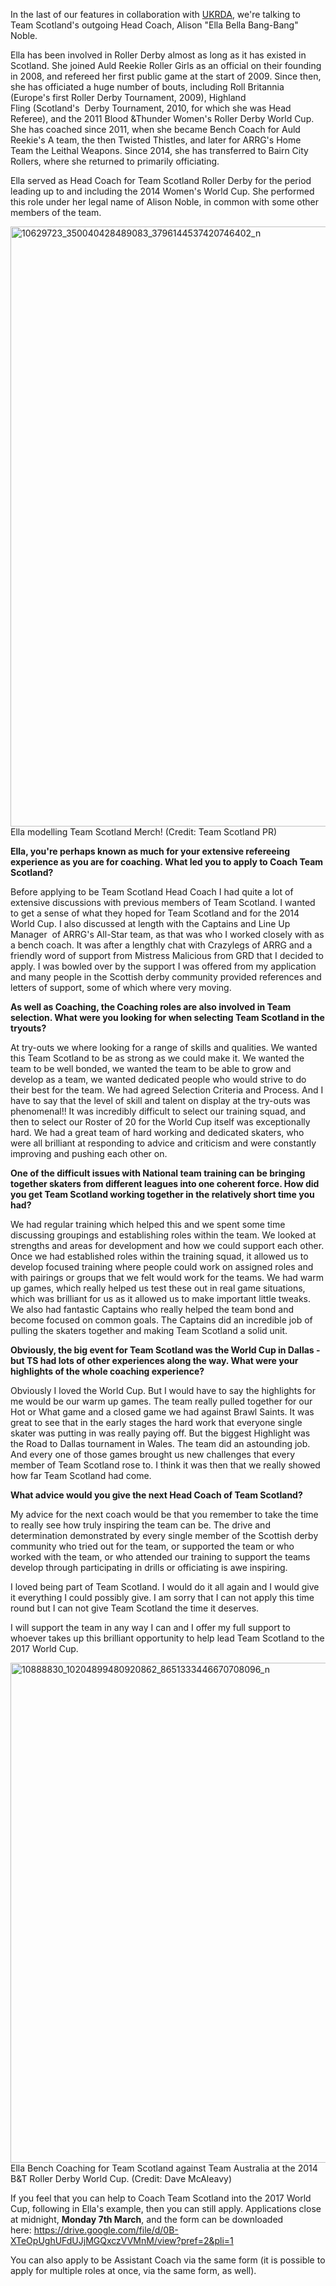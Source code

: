 <html><body><p>In the last of our features in collaboration with <a href="http://ukdra.org.uk">UKRDA</a>, we're talking to Team Scotland's outgoing Head Coach, Alison "Ella Bella Bang-Bang" Noble.
</p><p class="p1">Ella has been involved in Roller Derby almost as long as it has existed in Scotland. She joined Auld Reekie Roller Girls as an official on their founding in 2008, and refereed her first public game at the start of 2009. Since then, she has officiated a huge number of bouts, including Roll Britannia (Europe's first Roller Derby Tournament, 2009), Highland Fling (Scotland's  Derby Tournament, 2010, for which she was Head Referee), and the 2011 Blood &amp;Thunder Women's Roller Derby World Cup.
She has coached since 2011, when she became Bench Coach for Auld Reekie's A team, the then Twisted Thistles, and later for ARRG's Home Team the Leithal Weapons.
Since 2014, she has transferred to Bairn City Rollers, where she returned to primarily officiating.</p>
<p class="p1">Ella served as Head Coach for Team Scotland Roller Derby for the period leading up to and including the 2014 Women's World Cup. She performed this role under her legal name of Alison Noble, in common with some other members of the team.</p>


<img class="alignnone size-full wp-image-6137" src="/2016/03/10629723_350040428489083_3796144537420746402_n.jpg" alt="10629723_350040428489083_3796144537420746402_n" width="960" height="960"> Ella modelling Team Scotland Merch! (Credit: Team Scotland PR)
<p class="p1"><strong>Ella, you're perhaps known as much for your extensive refereeing experience as you are for coaching. What led you to apply to Coach Team Scotland?</strong></p>
<p class="p3">Before applying to be Team Scotland Head Coach I had quite a lot of extensive discussions with previous members of Team Scotland. I wanted to get a sense of what they hoped for Team Scotland and for the 2014 World Cup. I also discussed at length with the Captains and Line Up Manager<span class="Apple-converted-space">  </span>of ARRG's All-Star team, as that was who I worked closely with as a bench coach. It was after a lengthly chat with Crazylegs of ARRG and a friendly word of support from Mistress Malicious from GRD that I decided to apply. I was bowled over by the support I was offered from my application and many people in the Scottish derby community provided references and letters of support, some of which where very moving.</p>
<p class="p3"><strong>As well as Coaching, the Coaching roles are also involved in Team selection. What were you looking for when selecting Team Scotland in the tryouts?</strong></p>
<p class="p3">At try-outs we where looking for a range of skills and qualities. We wanted this Team Scotland to be as strong as we could make it. We wanted the team to be well bonded, we wanted the team to be able to grow and develop as a team, we wanted dedicated people who would strive to do their best for the team. We had agreed Selection Criteria and Process. And I have to say that the level of skill and talent on display at the try-outs was phenomenal!! It was incredibly difficult to select our training squad, and then to select our Roster of 20 for the World Cup itself was exceptionally hard. We had a great team of hard working and dedicated skaters, who were all brilliant at responding to advice and criticism and were constantly improving and pushing each other on.</p>
<p class="p3"><strong>One of the difficult issues with National team training can be bringing together skaters from different leagues into one coherent force. How did you get Team Scotland working together in the relatively short time you had?</strong></p>
<p class="p3">We had regular training which helped this and we spent some time discussing groupings and establishing roles within the team. We looked at strengths and areas for development and how we could support each other. Once we had established roles within the training squad, it allowed us to develop focused training where people could work on assigned roles and with pairings or groups that we felt would work for the teams. We had warm up games, which really helped us test these out in real game situations, which was brilliant for us as it allowed us to make important little tweaks. We also had fantastic Captains who really helped the team bond and become focused on common goals. The Captains did an incredible job of pulling the skaters together and making Team Scotland a solid unit.</p>
<p class="p3"><strong>Obviously, the big event for Team Scotland was the World Cup in Dallas - but TS had lots of other experiences along the way. What were your highlights of the whole coaching experience?</strong></p>
<p class="p3">Obviously I loved the World Cup. But I would have to say the highlights for me would be our warm up games. The team really pulled together for our Hot or What game and a closed game we had against Brawl Saints. It was great to see that in the early stages the hard work that everyone single skater was putting in was really paying off. But the biggest Highlight was the Road to Dallas tournament in Wales. The team did an astounding job. And every one of those games brought us new challenges that every member of Team Scotland rose to. I think it was then that we really showed how far Team Scotland had come.</p>
<p class="p3"><strong>What advice would you give the next Head Coach of Team Scotland?</strong></p>
<p class="p3">My advice for the next coach would be that you remember to take the time to really see how truly inspiring the team can be. The drive and determination demonstrated by every single member of the Scottish derby community who tried out for the team, or supported the team or who worked with the team, or who attended our training to support the teams develop through participating in drills or officiating is awe inspiring.</p>
<p class="p3">I loved being part of Team Scotland. I would do it all again and I would give it everything I could possibly give. I am sorry that I can not apply this time round but I can not give Team Scotland the time it deserves.</p>
<p class="p3">I will support the team in any way I can and I offer my full support to whoever takes up this brilliant opportunity to help lead Team Scotland to the 2017 World Cup.</p>


<img class="alignnone size-full wp-image-6135" src="/2016/03/10888830_10204899480920862_8651333446670708096_n.jpg" alt="10888830_10204899480920862_8651333446670708096_n" width="640" height="800"> Ella Bench Coaching for Team Scotland against Team Australia at the 2014 B&amp;T Roller Derby World Cup. (Credit: Dave McAleavy)
<p class="p3">If you feel that you can help to Coach Team Scotland into the 2017 World Cup, following in Ella's example, then you can still apply. Applications close at midnight, <strong>Monday 7th March</strong>, and the form can be downloaded here: <a href="https://drive.google.com/file/d/0B-XTeOpUghUFdUJjMGQxczVVMnM/view?pref=2&amp;pli=1">https://drive.google.com/file/d/0B-XTeOpUghUFdUJjMGQxczVVMnM/view?pref=2&amp;pli=1</a></p>
<p class="p3">You can also apply to be Assistant Coach via the same form (it is possible to apply for multiple roles at once, via the same form, as well).</p></body></html>

